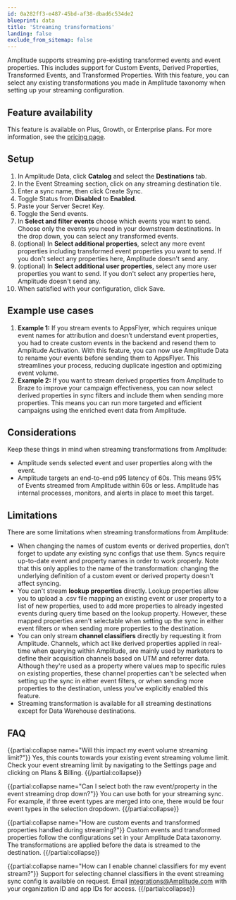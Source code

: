 ```yaml
---
id: 0a282ff3-e487-45bd-af38-dbad6c534de2
blueprint: data
title: 'Streaming transformations'
landing: false
exclude_from_sitemap: false
---
```

Amplitude supports streaming pre-existing transformed events and event properties. This includes support for Custom Events, Derived Properties, Transformed Events, and Transformed Properties. With this feature, you can select any existing transformations you made in Amplitude taxonomy when setting up your streaming configuration.

## Feature availability

This feature is available on Plus, Growth, or Enterprise plans. For more information, see the [pricing page](https://amplitude.com/pricing).

## Setup

1. In Amplitude Data, click **Catalog** and select the **Destinations** tab.
2. In the Event Streaming section, click on any streaming destination tile.
3. Enter a sync name, then click Create Sync.
4. Toggle Status from **Disabled** to **Enabled**.
5. Paste your Server Secret Key.
6. Toggle the Send events.
7. In **Select and filter events** choose which events you want to send. Choose only the events you need in your downstream destinations. In the drop down, you can select any transformed events.
8. (optional) In **Select additional properties**, select any more event properties including transformed event properties you want to send. If you don't select any properties here, Amplitude doesn't send any.
9. (optional) In **Select additional user properties**, select any more user properties you want to send. If you don't select any properties here, Amplitude doesn't send any.
10. When satisfied with your configuration, click Save.

## Example use cases

1. **Example 1:** If you stream events to AppsFlyer, which requires unique event names for attribution and doesn’t understand event properties, you had to create custom events in the backend and resend them to Amplitude Activation. With this feature, you can now use Amplitude Data to rename your events before sending them to AppsFlyer. This streamlines your process, reducing duplicate ingestion and optimizing event volume.
2. **Example 2:** If you want to stream derived properties from Amplitude to Braze to improve your campaign effectiveness, you can now select derived properties in sync filters and include them when sending more properties. This means you can run more targeted and efficient campaigns using the enriched event data from Amplitude.

## Considerations

Keep these things in mind when streaming transformations from Amplitude:

* Amplitude sends selected event and user properties along with the event.
* Amplitude targets an end-to-end p95 latency of 60s. This means 95% of Events streamed from Amplitude within 60s or less. Amplitude has internal processes, monitors, and alerts in place to meet this target.

## Limitations

There are some limitations when streaming transformations from Amplitude:

* When changing the names of custom events or derived properties, don't forget to update any existing sync configs that use them. Syncs require up-to-date event and property names in order to work properly. Note that this only applies to the name of the transformation: changing the underlying definition of a custom event or derived property doesn't affect syncing.
* You can't stream **lookup properties** directly. Lookup properties allow you to upload a .csv file mapping an existing event or user property to a list of new properties, used to add more properties to already ingested events during query time based on the lookup property. However, these mapped properties aren't selectable when setting up the sync in either event filters or when sending more properties to the destination.
* You can only stream **channel classifiers** directly by requesting it from Amplitude. Channels, which act like derived properties applied in real-time when querying within Amplitude, are mainly used by marketers to define their acquisition channels based on UTM and referrer data. Although they're used as a property where values map to specific rules on existing properties, these channel properties can't be selected when setting up the sync in either event filters, or when sending more properties to the destination, unless you've explicitly enabled this feature.
* Streaming transformation is available for all streaming destinations except for Data Warehouse destinations.

## FAQ


{{partial:collapse name="Will this impact my event volume streaming limit?"}}
Yes, this counts towards your existing event streaming volume limit. Check your event streaming limit by navigating to the Settings page and clicking on Plans & Billing.
{{/partial:collapse}}


{{partial:collapse name="Can I select both the raw event/property in the event streaming drop down?"}}
You can use both for your streaming sync. For example, if three event types are merged into one, there would be four event types in the selection dropdown.
{{/partial:collapse}}


{{partial:collapse name="How are custom events and transformed properties handled during streaming?"}}
Custom events and transformed properties follow the configurations set in your Amplitude Data taxonomy. The transformations are applied before the data is streamed to the destination.
{{/partial:collapse}}


{{partial:collapse name="How can I enable channel classifiers for my event stream?"}}
Support for selecting channel classifiers in the event streaming sync config is available on request. Email integrations@Amplitude.com with your organization ID and app IDs for access.
{{/partial:collapse}}